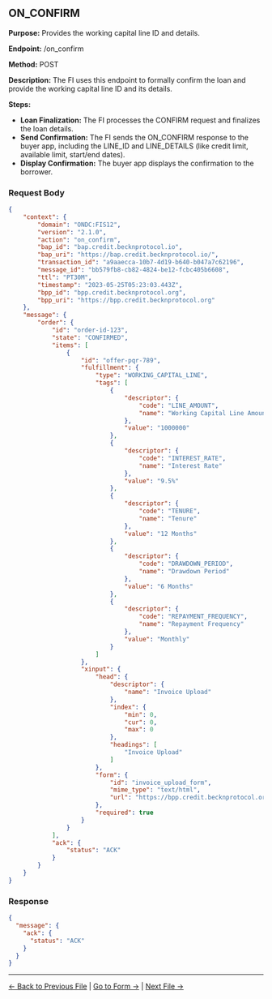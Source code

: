 ## ON_CONFIRM

**Purpose:** Provides the working capital line ID and details.

**Endpoint:** /on_confirm

**Method:** POST

**Description:** The FI uses this endpoint to formally confirm the loan and provide the working capital line ID and its details.

**Steps:**
  - **Loan Finalization:** The FI processes the CONFIRM request and finalizes the loan details.
  - **Send Confirmation:** The FI sends the ON_CONFIRM response to the buyer app, including the LINE_ID and LINE_DETAILS (like credit limit, available limit, start/end dates).
  - **Display Confirmation:** The buyer app displays the confirmation to the borrower.


### Request Body

``` json
{
    "context": {
        "domain": "ONDC:FIS12",
        "version": "2.1.0",
        "action": "on_confirm",
        "bap_id": "bap.credit.becknprotocol.io",
        "bap_uri": "https://bap.credit.becknprotocol.io/",
        "transaction_id": "a9aaecca-10b7-4d19-b640-b047a7c62196",
        "message_id": "bb579fb8-cb82-4824-be12-fcbc405b6608",
        "ttl": "PT30M",
        "timestamp": "2023-05-25T05:23:03.443Z",
        "bpp_id": "bpp.credit.becknprotocol.org",
        "bpp_uri": "https://bpp.credit.becknprotocol.org"
    },
    "message": {
        "order": {
            "id": "order-id-123",
            "state": "CONFIRMED",
            "items": [
                {
                    "id": "offer-pqr-789",
                    "fulfillment": {
                        "type": "WORKING_CAPITAL_LINE",
                        "tags": [
                            {
                                "descriptor": {
                                    "code": "LINE_AMOUNT",
                                    "name": "Working Capital Line Amount"
                                },
                                "value": "1000000"
                            },
                            {
                                "descriptor": {
                                    "code": "INTEREST_RATE",
                                    "name": "Interest Rate"
                                },
                                "value": "9.5%"
                            },
                            {
                                "descriptor": {
                                    "code": "TENURE",
                                    "name": "Tenure"
                                },
                                "value": "12 Months"
                            },
                            {
                                "descriptor": {
                                    "code": "DRAWDOWN_PERIOD",
                                    "name": "Drawdown Period"
                                },
                                "value": "6 Months"
                            },
                            {
                                "descriptor": {
                                    "code": "REPAYMENT_FREQUENCY",
                                    "name": "Repayment Frequency"
                                },
                                "value": "Monthly"
                            }
                        ]
                    },
                    "xinput": {
                        "head": {
                            "descriptor": {
                                "name": "Invoice Upload"
                            },
                            "index": {
                                "min": 0,
                                "cur": 0,
                                "max": 0
                            },
                            "headings": [
                                "Invoice Upload"
                            ]
                        },
                        "form": {
                            "id": "invoice_upload_form",
                            "mime_type": "text/html",
                            "url": "https://bpp.credit.becknprotocol.org/loans-kyc/xinput/form/invoice_upload_form"
                        },
                        "required": true
                    }
                }
            ],
            "ack": {
                "status": "ACK"
            }
        }
    }
}
```

### Response

```json
{
  "message": {
    "ack": {
      "status": "ACK"
    }
  }
}
```


---

<p align="center">

[← Back to Previous File](confirm.md) | [Go to Form →](form_8.md) | [Next File →](update.md)

</p>

